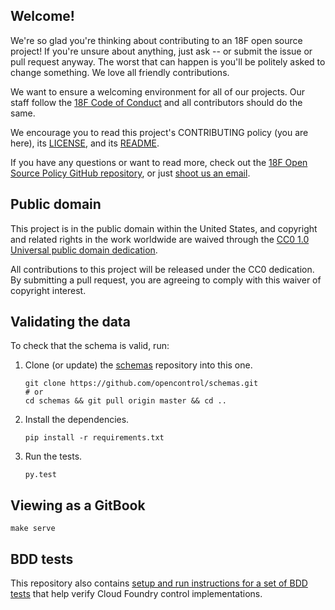 ## Welcome!

We're so glad you're thinking about contributing to an 18F open source project! If you're unsure about anything, just ask -- or submit the issue or pull request anyway. The worst that can happen is you'll be politely asked to change something. We love all friendly contributions.

We want to ensure a welcoming environment for all of our projects. Our staff follow the [18F Code of Conduct](https://github.com/18F/code-of-conduct/blob/master/code-of-conduct.md) and all contributors should do the same.

We encourage you to read this project's CONTRIBUTING policy (you are here), its [LICENSE](LICENSE.md), and its [README](README.md).

If you have any questions or want to read more, check out the [18F Open Source Policy GitHub repository]( https://github.com/18f/open-source-policy), or just [shoot us an email](mailto:18f@gsa.gov).

## Public domain

This project is in the public domain within the United States, and
copyright and related rights in the work worldwide are waived through
the [CC0 1.0 Universal public domain dedication](https://creativecommons.org/publicdomain/zero/1.0/).

All contributions to this project will be released under the CC0
dedication. By submitting a pull request, you are agreeing to comply
with this waiver of copyright interest.

## Validating the data

To check that the schema is valid, run:

1. Clone (or update) the [schemas](https://github.com/opencontrol/schemas) repository into this one.

    ```shell
    git clone https://github.com/opencontrol/schemas.git
    # or
    cd schemas && git pull origin master && cd ..
    ```

1. Install the dependencies.

    ```shell
    pip install -r requirements.txt
    ```

1. Run the tests.

    ```shell
    py.test
    ```

## Viewing as a GitBook

```shell
make serve
```

## BDD tests

This repository also contains [setup and run instructions for a set of BDD tests](https://github.com/18F/cg-compliance/tree/master/BDD) that help verify Cloud Foundry control implementations.
